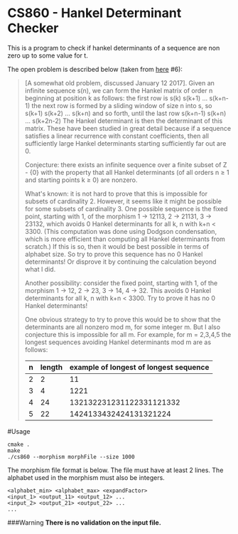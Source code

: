 # CS860 - Hankel Determinant Checker

This is a program to check if hankel determinants of a sequence are non zero up to some value for t.

The open problem is described below (taken from [here](https://cs.uwaterloo.ca/~shallit/Courses/860/problems.html) #6):

> [A somewhat old problem, discussed January 12 2017]. Given an infinite sequence s(n), we can form the Hankel matrix of order n beginning at position k as follows: the first row is 
> s(k) s(k+1) ... s(k+n-1) 
> the next row is formed by a sliding window of size n into s, so 
> s(k+1) s(k+2) ... s(k+n) 
> and so forth, until the last row 
> s(k+n-1) s(k+n) ... s(k+2n-2)
> The Hankel determinant is then the determinant of this matrix. These have been studied in great detail because if a sequence satisfies a linear recurrence with constant coefficients, then all sufficiently large Hankel determinants starting sufficiently far out are 0.
> 
> Conjecture: there exists an infinite sequence over a finite subset of Z - {0} with the property that all Hankel determinants (of all orders n ≥ 1 and starting points k ≥ 0) are nonzero.
> 
> What's known: it is not hard to prove that this is impossible for subsets of cardinality 2. However, it seems like it might be possible for some subsets of cardinality 3. One possible sequence is the fixed point, starting with 1, of the morphism 1 → 12113, 2 → 21131, 3 → 23132, which avoids 0 Hankel determinants for all k, n with k+n < 3300. (This computation was done using Dodgson condensation, which is more efficient than computing all Hankel determinants from scratch.) If this is so, then it would be best possible in terms of alphabet size. So try to prove this sequence has no 0 Hankel determinants! Or disprove it by continuing the calculation beyond what I did.
> 
> Another possibility: consider the fixed point, starting with 1, of the morphism 1 → 12, 2 → 23, 3 → 14, 4 → 32. This avoids 0 Hankel determinants for all k, n with k+n < 3300. Try to prove it has no 0 Hankel determinants!
> 
> One obvious strategy to try to prove this would be to show that the determinants are all nonzero mod m, for some integer m. But I also conjecture this is impossible for all m. For example, for m = 2,3,4,5 the longest sequences avoiding Hankel determinants mod m are as follows:
> 
> |n |length | example of longest of longest sequence|
> |---|-------|---------------------------------------|
> |2 |  2  	 |   11                                  |
> |3 |	4  	 |  1221                                 |
> |4 |	24   |	132132231231122331121332             |
> |5 |	22   |	1424133432424131321224               |

#Usage
```
cmake .
make
./cs860 --morphism morphFile --size 1000
```
The morphism file format is below. The file must have at least 2 lines. The alphabet used in the morphism must also be integers.
```
<alphabet_min> <alphabet_max> <expandFactor>
<input_1> <output_11> <output_12> ...
<input_2> <output_21> <output_22> ...
...
```
###Warning
<b>There is no validation on the input file.<b>
